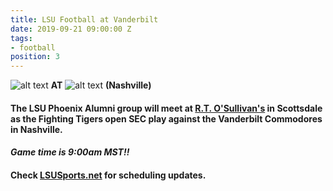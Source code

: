 ```yaml
---
title: LSU Football at Vanderbilt
date: 2019-09-21 09:00:00 Z
tags:
- football
position: 3
---
```


![alt text](https://lsu-phoenix-alumni.github.io/assets/img/LSUTigers.png "LSU Fighting Tigers") **AT** ![alt text](https://lsu-phoenix-alumni.github.io/assets/img/VandyCommodores.png "Vanderbilt Commodores") **(Nashville)**

#### The LSU Phoenix Alumni group will meet at **[R.T. O'Sullivan's](https://goo.gl/maps/3MjPdBhDfGWxt53HA)** in Scottsdale as the Fighting Tigers open SEC play against the Vanderbilt Commodores in Nashville.  

#### ***Game time is 9:00am MST!!*** 

#### Check [LSUSports.net](http://www.lsusports.net/SportSelect.dbml?SPID=2164&SPSID=27811&DB_OEM_ID=5200&_ga=2.61742444.1994479276.1565745145-1475237789.1565745143) for scheduling updates.